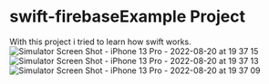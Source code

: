 # swift-firebaseExample Project
With this project i tried to learn how swift works.
![Simulator Screen Shot - iPhone 13 Pro - 2022-08-20 at 19 37 15](https://user-images.githubusercontent.com/77580742/185757346-8c98ecae-b3fe-4477-8194-5b5d306548a9.png)
![Simulator Screen Shot - iPhone 13 Pro - 2022-08-20 at 19 37 13](https://user-images.githubusercontent.com/77580742/185757347-1a958b41-1e20-4290-a909-ec5428160817.png)
![Simulator Screen Shot - iPhone 13 Pro - 2022-08-20 at 19 37 09](https://user-images.githubusercontent.com/77580742/185757352-674fb29c-2666-4203-8c5c-1cc3298ba274.png)
